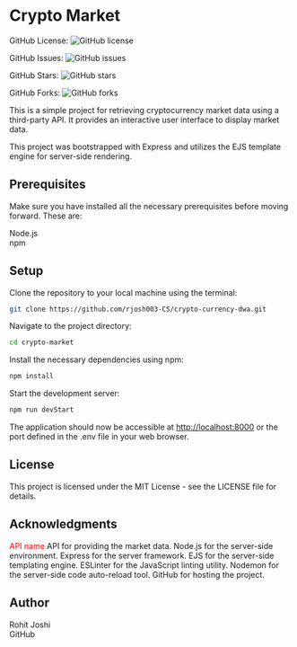 # Crypto Market

GitHub License: ![GitHub license](https://img.shields.io/github/license/rjosh003-CS/crypto-currency-dwa?style=plastic)

GitHub Issues: ![GitHub issues](https://img.shields.io/github/issues/rjosh003-CS/crypto-currency-dwa?style=plastic)

GitHub Stars: ![GitHub stars](https://img.shields.io/github/stars/rjosh003-CS/crypto-currency-dwa?style=plastic)

GitHub Forks: ![GitHub forks](https://img.shields.io/github/forks/rjosh003-CS/crypto-currency-dwa?style=plastic)

This is a simple project for retrieving cryptocurrency market data using a third-party API. It provides an interactive user interface to display market data.

This project was bootstrapped with Express and utilizes the EJS template engine for server-side rendering.

## Prerequisites

Make sure you have installed all the necessary prerequisites before moving forward. These are:

Node.js \
npm

## Setup

Clone the repository to your local machine using the terminal:

```bash
git clone https://github.com/rjosh003-CS/crypto-currency-dwa.git
```

Navigate to the project directory:

```bash
cd crypto-market
``````

Install the necessary dependencies using npm:

```bash Copy code
npm install
```

Start the development server:

```bash Copy code
npm run devStart
```

The application should now be accessible at <http://localhost:8000> or the port defined in the .env file in your web browser.

## License

This project is licensed under the MIT License - see the LICENSE file for details.

## Acknowledgments

<font color = red>API name </font>  API for providing the market data.
Node.js for the server-side environment.
Express for the server framework.
EJS for the server-side templating engine.
ESLinter for the JavaScript linting utility.
Nodemon for the server-side code auto-reload tool.
GitHub for hosting the project.

## Author

Rohit Joshi \
GitHub
